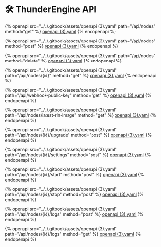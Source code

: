 # 🛠️ ThunderEngine API



{% openapi src="../../.gitbook/assets/openapi (3).yaml" path="/api/nodes" method="get" %}
[openapi (3).yaml](<../../.gitbook/assets/openapi (3).yaml>)
{% endopenapi %}

{% openapi src="../../.gitbook/assets/openapi (3).yaml" path="/api/nodes" method="post" %}
[openapi (3).yaml](<../../.gitbook/assets/openapi (3).yaml>)
{% endopenapi %}

{% openapi src="../../.gitbook/assets/openapi (3).yaml" path="/api/nodes" method="delete" %}
[openapi (3).yaml](<../../.gitbook/assets/openapi (3).yaml>)
{% endopenapi %}

{% openapi src="../../.gitbook/assets/openapi (3).yaml" path="/api/nodes/{id}" method="get" %}
[openapi (3).yaml](<../../.gitbook/assets/openapi (3).yaml>)
{% endopenapi %}

{% openapi src="../../.gitbook/assets/openapi (3).yaml" path="/api/webhook-public-key" method="get" %}
[openapi (3).yaml](<../../.gitbook/assets/openapi (3).yaml>)
{% endopenapi %}

{% openapi src="../../.gitbook/assets/openapi (3).yaml" path="/api/nodes/latest-rln-image" method="get" %}
[openapi (3).yaml](<../../.gitbook/assets/openapi (3).yaml>)
{% endopenapi %}

{% openapi src="../../.gitbook/assets/openapi (3).yaml" path="/api/nodes/{id}/upgrade" method="post" %}
[openapi (3).yaml](<../../.gitbook/assets/openapi (3).yaml>)
{% endopenapi %}

{% openapi src="../../.gitbook/assets/openapi (3).yaml" path="/api/nodes/{id}/settings" method="post" %}
[openapi (3).yaml](<../../.gitbook/assets/openapi (3).yaml>)
{% endopenapi %}

{% openapi src="../../.gitbook/assets/openapi (3).yaml" path="/api/nodes/{id}/start" method="post" %}
[openapi (3).yaml](<../../.gitbook/assets/openapi (3).yaml>)
{% endopenapi %}

{% openapi src="../../.gitbook/assets/openapi (3).yaml" path="/api/nodes/{id}/stop" method="post" %}
[openapi (3).yaml](<../../.gitbook/assets/openapi (3).yaml>)
{% endopenapi %}

{% openapi src="../../.gitbook/assets/openapi (3).yaml" path="/api/nodes/{id}/logs" method="post" %}
[openapi (3).yaml](<../../.gitbook/assets/openapi (3).yaml>)
{% endopenapi %}

{% openapi src="../../.gitbook/assets/openapi (3).yaml" path="/api/nodes/{id}/logs" method="get" %}
[openapi (3).yaml](<../../.gitbook/assets/openapi (3).yaml>)
{% endopenapi %}

